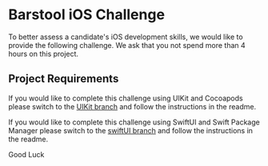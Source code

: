 # Barstool iOS Challenge

To better assess a candidate's iOS development skills, we would like to provide the following challenge. We ask that you not spend more than 4 hours on this project.

## Project Requirements

If you would like to complete this challenge using UIKit and Cocoapods please switch to the [UIKit branch](https://github.com/BarstoolSports/ios-challenge/tree/UIKit) and follow the instructions in the readme.

If you would like to complete this challenge using SwiftUI and Swift Package Manager please switch to the [swiftUI branch](https://github.com/BarstoolSports/ios-challenge/tree/swiftUI) and follow the instructions in the readme.

Good Luck
